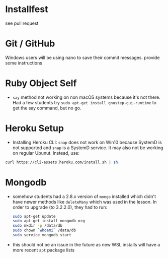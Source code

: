# Installfest
see pull request

# Git / GitHub

Windows users will be using nano to save their commit messages. provide some instructions

# Ruby Object Self

- `say` method not working on non macOS systems because it's not there. Had a few students try `sudo apt-get install gnustep-gui-runtime` to get the say command, but no go.

# Heroku Setup

- Installing Heroku CLI: `snap` does not work on Win10 because SystemD is not supported and `snap` is a SystemD service. It may also not be working on regular Ubunut. Instead, use:

```sh
curl https://cli-assets.heroku.com/install.sh | sh
```

# Mongodb

- somehow students had a 2.8.x version of `mongo` installed which didn't have newer methods like `deleteMany` which was used in the lesson. In order to upgrade (to 3.2.2.0), they had to run:
  ```bash
  sudo apt-get update
  sudo apt-get install mongodb-org
  sudo mkdir -p /data/db
  sudo chown `whoami` /data/db
  sudo service mongodb start
  ```
- this should not be an issue in the future as new WSL installs will have a more recent `apt` package lists
